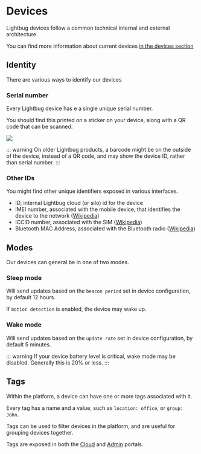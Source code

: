 # Devices

Lightbug devices follow a common technical internal and external architecture.

You can find more information about current devices [in the devices section](/devices)

## Identity

There are various ways to identify our devices

### Serial number

Every Lightbug device has e a single unique serial number.

You should find this printed on a sticker on your device, along with a QR code that can be scanned.

![](https://i.imgur.com/Sfi9Org.png)

::: warning
On older Lightbug products, a barcode might be on the outside of the device, instead of a QR code, and may show the device ID, rather than serial number.
:::

### Other IDs

You might find other unique identifiers exposed in various interfaces.

 - ID, internal Lightbug cloud (or silo) id for the device
 - IMEI number, associated with the mobile device, that identifies the device to the network ([Wikipedia](https://en.wikipedia.org/wiki/International_Mobile_Equipment_Identity))
 - ICCID number, associated with the SIM ([Wikipedia](https://en.wikipedia.org/wiki/SIM_card#ICCID))
 - Bluetooth MAC Address, associated with the Bluetooth radio ([Wikipedia](https://en.wikipedia.org/wiki/MAC_address))

## Modes

Our devices can general be in one of two modes.

### Sleep mode

Will send updates based on the `beacon period` set in device configuration, by default 12 hours.

If `motion detection` is enabled, the device may wake up.

<!-- TODO link beacon period to the device setting -->
<!-- TODO link motion detection to the device setting -->

### Wake mode

Will send updates based on the `update rate` set in device configuration, by default 5 minutes.

<!-- TODO link update rate to the device setting -->

::: warning
If your device battery level is critical, wake mode may be disabled.
Generally this is 20% or less.
:::

## Tags

Within the platform, a device can have one or more tags associated with it.

Every tag has a name and a value, such as `location: office`, or `group: John`.

Tags can be used to filter devices in the platform, and are useful for grouping devices together.

Tags are exposed in both the [Cloud](apps/cloud/device-settings/tags) and [Admin](/apps/admin/devices#tags) portals.
